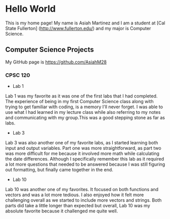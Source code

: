 # Hello World

This is my home page! My name is Asiah Martinez and I am a student at [Cal State Fullerton] (http://www.fullerton.edu/) and my major is Computer Science.

## Computer Science Projects

My GitHub page is https://github.com/AsiahM28

### CPSC 120

* Lab 1

Lab 1 was my favorite as it was one of the first labs that I had completed. The experience of being in my first Computer Science
class along with trying to get familiar with coding, is a memory I'll never forget. I was able to use what I had learned in my lecture class while also referring to my notes and communicating with my group.This was a good stepping stone as far as labs. 

* Lab 3

Lab 3 was also another one of my favorite labs, as I started learning both input and output variables. Part one was more straightforward, as part two was more difficult for me because it involved more math while calculating the date differences. Although I specifically remember this lab as it required a lot more questions that needed to be answered because I was still figuring out formatting, but finally came together in the end. 

* Lab 10 

Lab 10 was another one of my favorites. It focused on both functions and vectors and was a lot more tedious. I also enjoyed how it felt more challenging overall as we started to include more vectors and strings. Both parts did take a little longer than expected but overall, Lab 10 was my absolute favorite because it challenged me quite well. 




